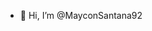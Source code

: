 - 👋 Hi, I’m @MayconSantana92


<!---
MayconSantana92/MayconSantana92 is a ✨ special ✨ repository because its `README.md` (this file) appears on your GitHub profile.
You can click the Preview link to take a look at your changes.
--->
